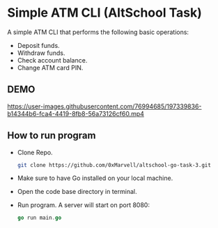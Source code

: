 # Simple ATM CLI (AltSchool Task)

A simple ATM CLI that performs the following basic operations:

- Deposit funds.
- Withdraw funds.
- Check account balance.
- Change ATM card PIN.

## DEMO


https://user-images.githubusercontent.com/76994685/197339836-b14344b6-fca4-4419-8fb8-56a73126cf60.mp4




## How to run program

- Clone Repo.

    ```bash
    git clone https://github.com/0xMarvell/altschool-go-task-3.git
    ```

- Make sure to have Go installed on your local machine.
- Open the code base directory in terminal.
- Run program. A server will start on port 8080:
    ```go
    go run main.go
    ```
